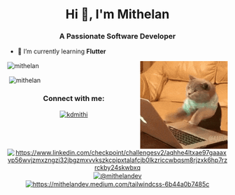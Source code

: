 <h1 align="center">Hi 👋, I'm Mithelan</h1>
<h3 align="center">A Passionate Software Developer</h3>

- 🌱 I’m currently learning **Flutter** 


<img align="right" src="/200.gif" alt="kdmithi" />



<p><img align="center" src="https://github-readme-stats.vercel.app/api/top-langs?username=mithelan&show_icons=true&locale=en&layout=compact" alt="mithelan" /></p>

<p>&nbsp;<img align="center" src="https://github-readme-stats.vercel.app/api?username=mithelan&show_icons=true&locale=en" alt="mithelan" /></p>

<h3 align="center">Connect with me:</h3>
<p align="center">
<a href="https://twitter.com/kdmithi" target="blank"><img align="center" src="https://cdn.jsdelivr.net/npm/simple-icons@3.0.1/icons/twitter.svg" alt="kdmithi" height="30" width="40" /></a> <a href="https://linkedin.com/in/https://www.linkedin.com/checkpoint/challengesv2/aqhhe4ltxae97gaaaxvp56wvjzmxzngzi32jbgzmxvvkszkcpipxtalafcjb0lkzriccwbqsm8rjzxk6hp7rzrckby24skwbxq" target="blank"><img align="center" src="https://cdn.jsdelivr.net/npm/simple-icons@3.0.1/icons/linkedin.svg" alt="https://www.linkedin.com/checkpoint/challengesv2/aqhhe4ltxae97gaaaxvp56wvjzmxzngzi32jbgzmxvvkszkcpipxtalafcjb0lkzriccwbqsm8rjzxk6hp7rzrckby24skwbxq" height="30" width="40" /></a>
<a href="https://medium.com/@mithelandev" target="blank"><img align="center" src="https://cdn.jsdelivr.net/npm/simple-icons@3.0.1/icons/medium.svg" alt="@mithelandev" height="30" width="40" /></a>
<a href="/https://mithelandev.medium.com/tailwindcss-6b44a0b7485c" target="blank"><img align="center" src="https://cdn.jsdelivr.net/npm/simple-icons@3.0.1/icons/rss.svg" alt="https://mithelandev.medium.com/tailwindcss-6b44a0b7485c" height="30" width="40" /></a>
</p>
